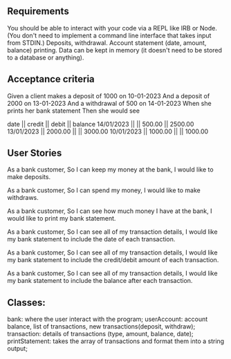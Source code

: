 ## Requirements 

You should be able to interact with your code via a REPL like IRB or Node. (You don't need to implement a command line interface that takes input from STDIN.)
Deposits, withdrawal.
Account statement (date, amount, balance) printing.
Data can be kept in memory (it doesn't need to be stored to a database or anything).


## Acceptance criteria

Given a client makes a deposit of 1000 on 10-01-2023
And a deposit of 2000 on 13-01-2023
And a withdrawal of 500 on 14-01-2023
When she prints her bank statement
Then she would see

date || credit || debit || balance
14/01/2023 || || 500.00 || 2500.00
13/01/2023 || 2000.00 || || 3000.00
10/01/2023 || 1000.00 || || 1000.00

## User Stories
As a bank customer,
So I can keep my money at the bank,
I would like to make deposits.

As a bank customer,
So I can spend my money,
I would like to make withdraws.

As a bank customer,
So I can see how much money I have at the bank,
I would like to print my bank statement.

As a bank customer,
So I can see all of my transaction details,
I would like my bank statement to include the date of each transaction.

As a bank customer,
So I can see all of my transaction details,
I would like my bank statement to include the credit/debit amount of each transaction.

As a bank customer,
So I can see all of my transaction details,
I would like my bank statement to include the balance after each transaction.

## Classes:

bank: where the user interact with the program;
userAccount: account balance, list of transactions, new transactions(deposit, withdraw);
transaction: details of transactions (type, amount, balance, date);
printStatement: takes the array of transactions and format them into a string output;
<!-- format: -->
